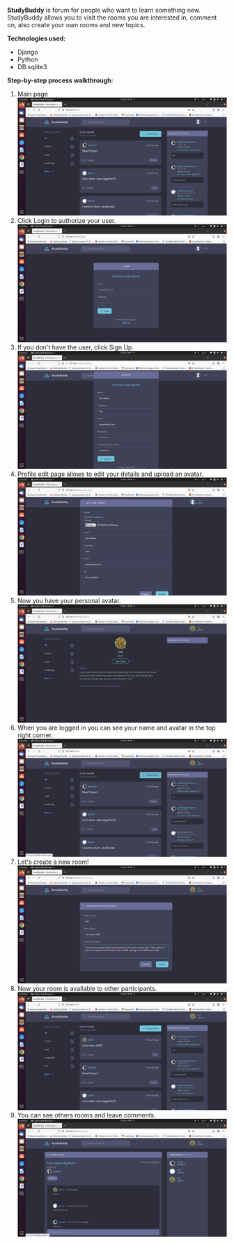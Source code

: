 **StudyBuddy** is forum for people who want to learn something new.
StudyBuddy allows you to visit the rooms you are interested in, comment on,
also create your own rooms and new topics.

**Technologies used:**
 - Django
 - Python
 - DB.sqlite3

**Step-by-step process walkthrough:**
1. Main page
![Screenshot from 2022-12-12 09-34-58.png](Screenshorts%2FScreenshot%20from%202022-12-12%2009-34-58.png)
2. Click Login to authorize your user.
![Screenshot from 2022-12-12 09-35-07.png](Screenshorts%2FScreenshot%20from%202022-12-12%2009-35-07.png)
3. If you don't have the user, click Sign Up.
![Screenshot from 2022-12-12 09-37-34.png](Screenshorts%2FScreenshot%20from%202022-12-12%2009-37-34.png)
4. Profile edit page allows to edit your details and upload an avatar.
![Screenshot from 2022-12-12 09-38-28.png](Screenshorts%2FScreenshot%20from%202022-12-12%2009-38-28.png)
5. Now you have your personal avatar.
![Screenshot from 2022-12-12 09-38-35.png](Screenshorts%2FScreenshot%20from%202022-12-12%2009-38-35.png)
6. When you are logged in you can see your name and avatar in the top right corner.
![Screenshot from 2022-12-12 09-39-25.png](Screenshorts%2FScreenshot%20from%202022-12-12%2009-39-25.png)
7. Let's create a new room!
![Screenshot from 2022-12-12 09-40-16.png](Screenshorts%2FScreenshot%20from%202022-12-12%2009-40-16.png)
8. Now your room is available to other participants.
![Screenshot from 2022-12-12 09-40-28.png](Screenshorts%2FScreenshot%20from%202022-12-12%2009-40-28.png)
9. You can see others rooms and leave comments.
![Screenshot from 2022-12-12 09-42-05.png](Screenshorts%2FScreenshot%20from%202022-12-12%2009-42-05.png)
